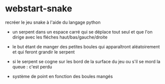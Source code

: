 # webstart-snake

recréer le jeu snake à l'aide du langage python


- un serpent dans un espace carré qui se déplace tout seul et que l'on dirige avec les fléches haut/bas/gauche/droite

- le but étant de manger des petites boules qui apparaîtront aléatoirement et qui feront grandir le serpent

- si le serpent se cogne sur les bord de la surface du jeu ou s'il se mord la queue : c'est perdu

- système de point en fonction des boules mangés
